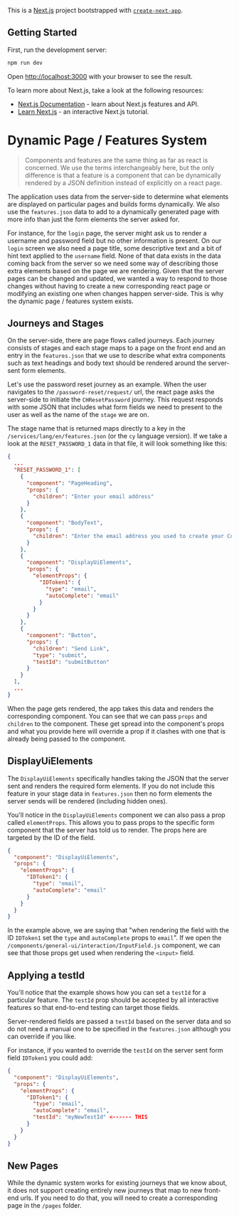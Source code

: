 This is a [Next.js](https://nextjs.org/) project bootstrapped with [`create-next-app`](https://github.com/vercel/next.js/tree/canary/packages/create-next-app).

## Getting Started

First, run the development server:

```bash
npm run dev
```

Open [http://localhost:3000](http://localhost:3000) with your browser to see the result.

To learn more about Next.js, take a look at the following resources:

- [Next.js Documentation](https://nextjs.org/docs) - learn about Next.js features and API.
- [Learn Next.js](https://nextjs.org/learn) - an interactive Next.js tutorial.

# Dynamic Page / Features System
> Components and features are the same thing as far as react is
concerned. We use the terms interchangeably here, but the only 
difference is that a feature is a component that can be dynamically
rendered by a JSON definition instead of explicitly on a react page.

The application uses data from the server-side to determine what elements
are displayed on particular pages and builds forms dynamically. We
also use the `features.json` data to add to a dynamically generated
page with more info than just the form elements the server asked for.

For instance, for the `login` page, the server might ask us to render
a username and password field but no other information is present.
On our `login` screen we also need a page title, some descriptive
text and a bit of hint text applied to the `username` field. None
of that data exists in the data coming back from the server so we
need some way of describing those extra elements based on the page
we are rendering. Given that the server pages can be changed and
updated, we wanted a way to respond to those changes without having
to create a new corresponding react page or modifying an existing one
when changes happen server-side. This is why the dynamic page /
features system exists.

## Journeys and Stages
On the server-side, there are page flows called journeys. Each journey
consists of stages and each stage maps to a page on the front end
and an entry in the `features.json` that we use to describe what 
extra components such as text headings and body text should
be rendered around the server-sent form elements.

Let's use the password reset journey as an example. When the user navigates
to the `/password-reset/request/` url, the react page asks the server-side
to initiate the `CHResetPassword` journey. This request responds with some
JSON that includes what form fields we need to present to the user as well
as the name of the `stage` we are on.

The stage name that is returned maps directly to a key in the
`/services/lang/en/features.json` (or the `cy` language version). If we
take a look at the `RESET_PASSWORD_1` data in that file, it will
look something like this:

```json
{
  ...
  "RESET_PASSWORD_1": [
    {
      "component": "PageHeading",
      "props": {
        "children": "Enter your email address"
      }
    },
    {
      "component": "BodyText",
      "props": {
        "children": "Enter the email address you used to create your Companies House account. We'll send you a link so you can reset your password."
      }
    },
    {
      "component": "DisplayUiElements",
      "props": {
        "elementProps": {
          "IDToken1": {
            "type": "email",
            "autoComplete": "email"
          }
        }
      }
    },
    {
      "component": "Button",
      "props": {
        "children": "Send Link",
        "type": "submit",
        "testId": "submitButton"
      }
    }
  ],
  ...
}
```

When the page gets rendered, the app takes this data and renders
the corresponding component. You can see that we can pass `props`
and `children` to the component. These get spread into the
component's props and what you provide here will override a prop
if it clashes with one that is already being passed to the
component.

## DisplayUiElements
The `DisplayUiElements` specifically handles taking the JSON that
the server sent and renders the required form elements. If you do
not include this feature in your stage data in `features.json` then
no form elements the server sends will be rendered (including
hidden ones).

You'll notice in the `DisplayUiElements` component we can also pass
a prop called `elementProps`. This allows you to pass props to the
specific form component that the server has told us to render. The
props here are targeted by the ID of the field.

```json
{
  "component": "DisplayUiElements",
  "props": {
    "elementProps": {
      "IDToken1": {
        "type": "email",
        "autoComplete": "email"
      }
    }
  }
}
```

In the example above, we are saying that "when rendering the field
with the ID `IDToken1` set the `type` and `autoComplete` props to 
`email`". If we open the `/components/general-ui/interaction/InputField.js`
component, we can see that those props get used when rendering the
`<input>` field.

## Applying a testId
You'll notice that the example shows how you can set a `testId`
for a particular feature. The `testId` prop should be accepted by
all interactive features so that end-to-end testing can target
those fields.

Server-rendered fields are passed a `testId` based on the server
data and so do not need a manual one to be specified in the 
`features.json` although you can override if you like.

For instance, if you wanted to override the `testId` on the server
sent form field `IDToken1` you could add:

```json
{
  "component": "DisplayUiElements",
  "props": {
    "elementProps": {
      "IDToken1": {
        "type": "email",
        "autoComplete": "email",
        "testId": "myNewTestId" <------ THIS
      }
    }
  }
}
```

## New Pages
While the dynamic system works for existing journeys that we know about, it does
not support creating entirely new journeys that map to new front-end urls. If you
need to do that, you will need to create a corresponding page in the `/pages`
folder.
